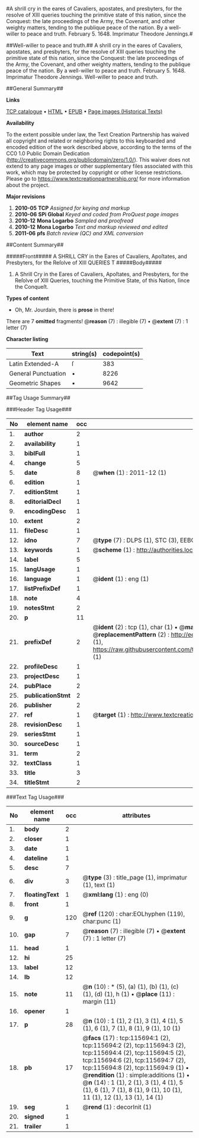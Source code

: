 #A shrill cry in the eares of Cavaliers, apostates, and presbyters, for the resolve of XIII queries touching the primitive state of this nation, since the Conquest: the late proceedings of the Army, the Covenant, and other weighty matters, tending to the publique peace of the nation. By a well-willer to peace and truth. February 5. 1648. Imprimatur Theodore Jennings.#

##Well-willer to peace and truth.##
A shrill cry in the eares of Cavaliers, apostates, and presbyters, for the resolve of XIII queries touching the primitive state of this nation, since the Conquest: the late proceedings of the Army, the Covenant, and other weighty matters, tending to the publique peace of the nation. By a well-willer to peace and truth. February 5. 1648. Imprimatur Theodore Jennings.
Well-willer to peace and truth.

##General Summary##

**Links**

[TCP catalogue](http://www.ota.ox.ac.uk/tcp/)  • 
[HTML](http://tei.it.ox.ac.uk/tcp/Texts-HTML/free/A93/A93233.html)  • 
[EPUB](http://tei.it.ox.ac.uk/tcp/Texts-EPUB/free/A93/A93233.epub) • 
[Page images (Historical Texts)](https://historicaltexts.jisc.ac.uk/eebo-99863491e)

**Availability**

To the extent possible under law, the Text Creation Partnership has waived all copyright and related or neighboring rights to this keyboarded and encoded edition of the work described above, according to the terms of the CC0 1.0 Public Domain Dedication (http://creativecommons.org/publicdomain/zero/1.0/). This waiver does not extend to any page images or other supplementary files associated with this work, which may be protected by copyright or other license restrictions. Please go to https://www.textcreationpartnership.org/ for more information about the project.

**Major revisions**

1. __2010-05__ __TCP__ *Assigned for keying and markup*
1. __2010-06__ __SPi Global__ *Keyed and coded from ProQuest page images*
1. __2010-12__ __Mona Logarbo__ *Sampled and proofread*
1. __2010-12__ __Mona Logarbo__ *Text and markup reviewed and edited*
1. __2011-06__ __pfs__ *Batch review (QC) and XML conversion*

##Content Summary##

#####Front#####
A SHRILL CRY in the Eares of Cavaliers, Apoſtates, and Presbyters, for the Reſolve of XIII QUERIES T
#####Body#####

1. A Shrill Cry in the Eares of Cavaliers, Apoſtates, and Presbyters, for the Reſolve of XIII Queries, touching the Primitive State, of this Nation, ſince the Conqueſt.

**Types of content**

  * Oh, Mr. Jourdain, there is **prose** in there!

There are 7 **omitted** fragments! 
 @__reason__ (7) : illegible (7)  •  @__extent__ (7) : 1 letter (7)

**Character listing**


|Text|string(s)|codepoint(s)|
|---|---|---|
|Latin Extended-A|ſ|383|
|General Punctuation|•|8226|
|Geometric Shapes|▪|9642|

##Tag Usage Summary##

###Header Tag Usage###

|No|element name|occ|attributes|
|---|---|---|---|
|1.|__author__|2||
|2.|__availability__|1||
|3.|__biblFull__|1||
|4.|__change__|5||
|5.|__date__|8| @__when__ (1) : 2011-12 (1)|
|6.|__edition__|1||
|7.|__editionStmt__|1||
|8.|__editorialDecl__|1||
|9.|__encodingDesc__|1||
|10.|__extent__|2||
|11.|__fileDesc__|1||
|12.|__idno__|7| @__type__ (7) : DLPS (1), STC (3), EEBO-CITATION (1), PROQUEST (1), VID (1)|
|13.|__keywords__|1| @__scheme__ (1) : http://authorities.loc.gov/ (1)|
|14.|__label__|5||
|15.|__langUsage__|1||
|16.|__language__|1| @__ident__ (1) : eng (1)|
|17.|__listPrefixDef__|1||
|18.|__note__|4||
|19.|__notesStmt__|2||
|20.|__p__|11||
|21.|__prefixDef__|2| @__ident__ (2) : tcp (1), char (1)  •  @__matchPattern__ (2) : ([0-9\-]+):([0-9IVX]+) (1), (.+) (1)  •  @__replacementPattern__ (2) : http://eebo.chadwyck.com/downloadtiff?vid=$1&page=$2 (1), https://raw.githubusercontent.com/textcreationpartnership/Texts/master/tcpchars.xml#$1 (1)|
|22.|__profileDesc__|1||
|23.|__projectDesc__|1||
|24.|__pubPlace__|2||
|25.|__publicationStmt__|2||
|26.|__publisher__|2||
|27.|__ref__|1| @__target__ (1) : http://www.textcreationpartnership.org/docs/. (1)|
|28.|__revisionDesc__|1||
|29.|__seriesStmt__|1||
|30.|__sourceDesc__|1||
|31.|__term__|2||
|32.|__textClass__|1||
|33.|__title__|3||
|34.|__titleStmt__|2||


###Text Tag Usage###

|No|element name|occ|attributes|
|---|---|---|---|
|1.|__body__|2||
|2.|__closer__|1||
|3.|__date__|1||
|4.|__dateline__|1||
|5.|__desc__|7||
|6.|__div__|3| @__type__ (3) : title_page (1), imprimatur (1), text (1)|
|7.|__floatingText__|1| @__xml:lang__ (1) : eng (0)|
|8.|__front__|1||
|9.|__g__|120| @__ref__ (120) : char:EOLhyphen (119), char:punc (1)|
|10.|__gap__|7| @__reason__ (7) : illegible (7)  •  @__extent__ (7) : 1 letter (7)|
|11.|__head__|1||
|12.|__hi__|25||
|13.|__label__|12||
|14.|__lb__|12||
|15.|__note__|11| @__n__ (10) : * (5), (a) (1), (b) (1), (c) (1), (d) (1), h (1)  •  @__place__ (11) : margin (11)|
|16.|__opener__|1||
|17.|__p__|28| @__n__ (10) : 1 (1), 2 (1), 3 (1), 4 (1), 5 (1), 6 (1), 7 (1), 8 (1), 9 (1), 10 (1)|
|18.|__pb__|17| @__facs__ (17) : tcp:115694:1 (2), tcp:115694:2 (2), tcp:115694:3 (2), tcp:115694:4 (2), tcp:115694:5 (2), tcp:115694:6 (2), tcp:115694:7 (2), tcp:115694:8 (2), tcp:115694:9 (1)  •  @__rendition__ (1) : simple:additions (1)  •  @__n__ (14) : 1 (1), 2 (1), 3 (1), 4 (1), 5 (1), 6 (1), 7 (1), 8 (1), 9 (1), 10 (1), 11 (1), 12 (1), 13 (1), 14 (1)|
|19.|__seg__|1| @__rend__ (1) : decorInit (1)|
|20.|__signed__|1||
|21.|__trailer__|1||
